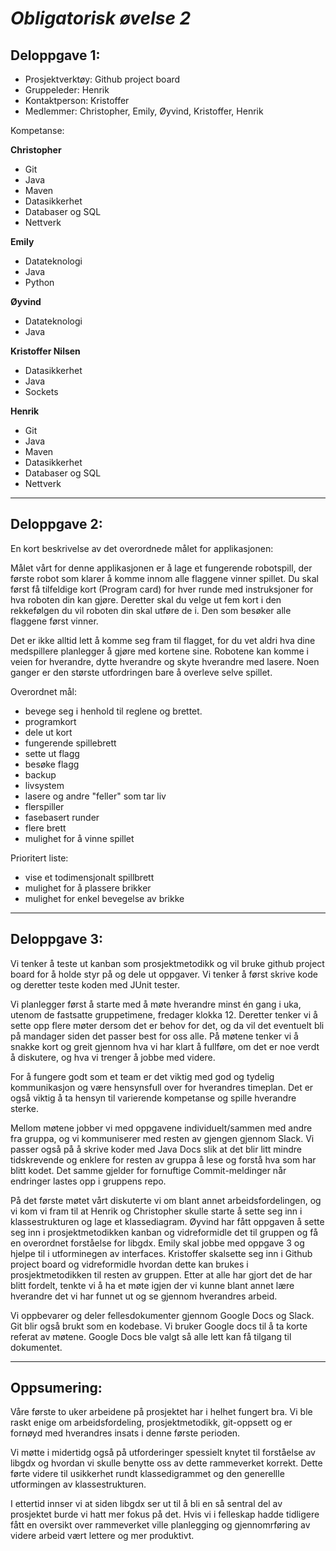 # ***Obligatorisk øvelse 2***

## **Deloppgave 1:**

* Prosjektverktøy: Github project board
* Gruppeleder: Henrik
* Kontaktperson: Kristoffer
* Medlemmer: Christopher, Emily, Øyvind, Kristoffer, Henrik


Kompetanse:

**Christopher**
* Git
* Java
* Maven
* Datasikkerhet
* Databaser og SQL
* Nettverk

**Emily**
* Datateknologi
* Java
* Python

**Øyvind**
* Datateknologi
* Java

**Kristoffer Nilsen**
* Datasikkerhet
* Java
* Sockets

**Henrik**
* Git
* Java
* Maven
* Datasikkerhet
* Databaser og SQL
* Nettverk

** ** 

## **Deloppgave 2:**

En kort beskrivelse av det overordnede målet for applikasjonen:

Målet vårt for denne applikasjonen er å lage et fungerende robotspill, der første robot som klarer å komme innom alle flaggene vinner spillet. Du skal først få tilfeldige kort (Program card) for hver runde med instruksjoner for hva roboten din kan gjøre. Deretter skal du velge ut fem kort i den rekkefølgen du vil roboten din skal utføre de i. Den som besøker alle flaggene først vinner.

Det er ikke alltid lett å komme seg fram til flagget, for du vet aldri hva dine medspillere planlegger å gjøre med kortene sine. Robotene kan komme i veien for hverandre, dytte hverandre og skyte hverandre med lasere. Noen ganger er den største utfordringen bare å overleve selve spillet.

Overordnet mål:

* bevege seg i henhold til reglene og brettet. 
* programkort
* dele ut kort
* fungerende spillebrett
* sette ut flagg
* besøke flagg
* backup
* livsystem
* lasere og andre "feller" som tar liv
* flerspiller
* fasebasert runder
* flere brett
* mulighet for å vinne spillet

Prioritert liste:
* vise et todimensjonalt spillbrett
* mulighet for å plassere brikker
* mulighet for enkel bevegelse av brikke

** **
## **Deloppgave 3:**

Vi tenker å teste ut kanban som prosjektmetodikk og vil bruke github project board for å holde styr på og dele ut oppgaver. Vi tenker å først skrive kode og deretter teste koden med JUnit tester.

Vi planlegger først å starte med å møte hverandre minst én gang i uka, utenom de fastsatte gruppetimene, fredager klokka 12. Deretter tenker vi å sette opp flere møter dersom det er behov for det, og da vil det eventuelt bli på mandager siden det passer best for oss alle. På møtene tenker vi å snakke kort og greit gjennom hva vi har klart å fullføre, om det er noe verdt å diskutere, og hva vi trenger å jobbe med videre. 

For å fungere godt som et team er det viktig med god og tydelig kommunikasjon og være hensynsfull over for hverandres timeplan. Det er også viktig å ta hensyn til varierende kompetanse og spille hverandre sterke. 

Mellom møtene jobber vi med oppgavene individuelt/sammen med andre fra gruppa, og vi kommuniserer med resten av gjengen gjennom Slack. Vi passer også på å skrive koder med Java Docs slik at det blir litt mindre tidskrevende og enklere for resten av gruppa å lese og forstå hva som har blitt kodet. Det samme gjelder for fornuftige Commit-meldinger når endringer lastes opp i gruppens repo.

På det første møtet vårt diskuterte vi om blant annet arbeidsfordelingen, og vi kom vi fram til at Henrik og Christopher skulle starte å sette seg inn i klassestrukturen og lage et klassediagram. Øyvind har fått oppgaven å sette seg inn i prosjektmetodikken kanban og vidreformidle det til gruppen og få en overordnet forståelse for libgdx. Emily skal jobbe med oppgave 3 og hjelpe til i utforminegen av interfaces. Kristoffer skalsette seg inn i Github project board og vidreformidle hvordan dette kan brukes i prosjektmetodikken til resten av gruppen. Etter at alle har gjort det de har blitt fordelt, tenkte vi å ha et møte igjen der vi kunne blant annet lære hverandre det vi har funnet ut og se gjennom hverandres arbeid.

Vi oppbevarer og deler fellesdokumenter gjennom Google Docs og Slack. Git blir også brukt som en kodebase. Vi bruker Google docs til å ta korte referat av møtene. Google Docs ble valgt så alle lett kan få tilgang til dokumentet.

** **
## **Oppsumering:**
Våre første to uker arbeidene på prosjektet har i helhet fungert bra. Vi ble raskt enige om arbeidsfordeling, prosjektmetodikk, git-oppsett og er fornøyd med hverandres insats i denne første perioden. 

Vi møtte i midertidg også på utforderinger spessielt knytet til forståelse av libgdx og hvordan vi skulle benytte oss av dette rammeverket korrekt. 
Dette førte videre til usikkerhet rundt klassedigrammet og den generellle utformingen av klassestrukturen.

I ettertid innser vi at siden libgdx ser ut til å bli en så sentral del av prosjektet burde vi hatt mer fokus på det.
Hvis vi i felleskap hadde tidligere fått en oversikt over rammeverket ville planlegging og gjennomrføring av videre 
arbeid vært lettere og mer produktivt.